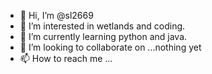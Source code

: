 - 👋 Hi, I’m @sl2669
- 👀 I’m interested in wetlands and coding.
- 🌱 I’m currently learning python and java.
- 💞️ I’m looking to collaborate on ...nothing yet
- 📫 How to reach me ...

<!---
sl2669/sl2669 is a ✨ special ✨ repository because its `README.md` (this file) appears on your GitHub profile.
You can click the Preview link to take a look at your changes.
--->
